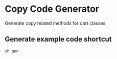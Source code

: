 # Copy Code Generator

Generate copy related methods for dart classes.

## Generate example code shortcut

```shell
sh gen
```
